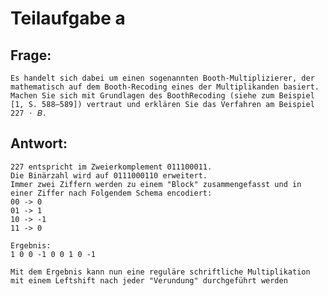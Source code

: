 # Teilaufgabe a

## Frage:

    Es handelt sich dabei um einen sogenannten Booth-Multiplizierer, der mathematisch auf dem Booth-Recoding eines der Multiplikanden basiert. Machen Sie sich mit Grundlagen des BoothRecoding (siehe zum Beispiel [1, S. 588–589]) vertraut und erklären Sie das Verfahren am Beispiel 227 ⋅ 𝐵.

## Antwort:

    227 entspricht im Zweierkomplement 011100011.
    Die Binärzahl wird auf 0111000110 erweitert.
    Immer zwei Ziffern werden zu einem "Block" zusammengefasst und in einer Ziffer nach Folgendem Schema encodiert:
    00 -> 0
    01 -> 1
    10 -> -1
    11 -> 0

    Ergebnis:
    1 0 0 -1 0 0 1 0 -1

    Mit dem Ergebnis kann nun eine reguläre schriftliche Multiplikation mit einem Leftshift nach jeder "Verundung" durchgeführt werden
